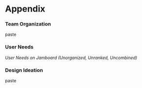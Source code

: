 # Appendix
### Team Organization
paste  
### User Needs
*User Needs on Jamboard (Unorganized, Unranked, Uncombined)*  

### Design Ideation
paste  

